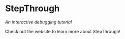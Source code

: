 # StepThrough
*An interactive debugging tutorial*

Check out the website to learn more about StepThrough!